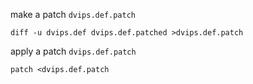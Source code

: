 make a patch `dvips.def.patch`

``` {.shell}
diff -u dvips.def dvips.def.patched >dvips.def.patch
```

apply a patch `dvips.def.patch`

``` {.shell}
patch <dvips.def.patch
```
